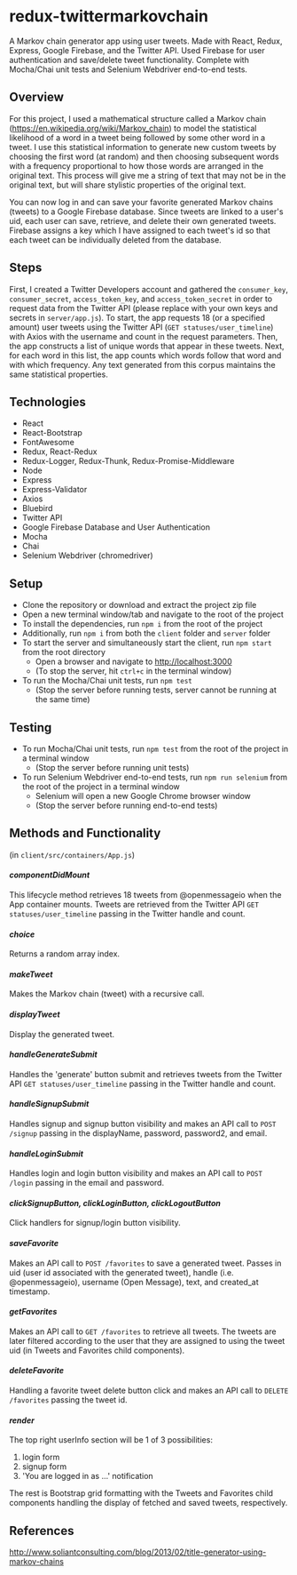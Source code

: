 # redux-twittermarkovchain
A Markov chain generator app using user tweets. Made with React, Redux, Express, Google Firebase, and the Twitter API. Used Firebase for user authentication and save/delete tweet functionality. Complete with Mocha/Chai unit tests and Selenium Webdriver end-to-end tests.

## Overview  

For this project, I used a mathematical structure called a Markov chain (https://en.wikipedia.org/wiki/Markov_chain) to model the statistical likelihood of a word in a tweet being followed by some other word in a tweet. I use this statistical information to generate new custom tweets by choosing the first word (at random) and then choosing subsequent words with a frequency proportional to how those words are arranged in the original text. This process will give me a string of text that may not be in the original text, but will share stylistic properties of the original text.

You can now log in and can save your favorite generated Markov chains (tweets) to a Google Firebase database. Since tweets are linked to a user's uid, each user can save, retrieve, and delete their own generated tweets. Firebase assigns a key which I have assigned to each tweet's id so that each tweet can be individually deleted from the database.

## Steps

First, I created a Twitter Developers account and gathered the `consumer_key`, `consumer_secret`, `access_token_key`, and `access_token_secret` in order to request data from the Twitter API (please replace with your own keys and secrets in `server/app.js`). To start, the app requests 18 (or a specified amount) user tweets using the Twitter API (`GET statuses/user_timeline`) with Axios with the username and count in the request parameters. Then, the app constructs a list of unique words that appear in these tweets. Next, for each word in this list, the app counts which words follow that word and with which frequency. Any text generated from this corpus maintains the same statistical properties.

## Technologies  

- React
- React-Bootstrap
- FontAwesome
- Redux, React-Redux
- Redux-Logger, Redux-Thunk, Redux-Promise-Middleware
- Node
- Express
- Express-Validator
- Axios
- Bluebird
- Twitter API
- Google Firebase Database and User Authentication
- Mocha
- Chai
- Selenium Webdriver (chromedriver)

## Setup  

- Clone the repository or download and extract the project zip file
- Open a new terminal window/tab and navigate to the root of the project
- To install the dependencies, run `npm i` from the root of the project
- Additionally, run `npm i` from both the `client` folder and `server` folder
- To start the server and simultaneously start the client, run `npm start` from the root directory
    - Open a browser and navigate to [http://localhost:3000](http://localhost:3000)
    - (To stop the server, hit `ctrl+c` in the terminal window)
- To run the Mocha/Chai unit tests, run `npm test`
    - (Stop the server before running tests, server cannot be running at the same time)

## Testing
- To run Mocha/Chai unit tests, run `npm test` from the root of the project in a terminal window
    - (Stop the server before running unit tests)
- To run Selenium Webdriver end-to-end tests, run `npm run selenium` from the root of the project in a terminal window
    - Selenium will open a new Google Chrome browser window
    - (Stop the server before running end-to-end tests)

## Methods and Functionality
(in `client/src/containers/App.js`)

#### *componentDidMount*   
This lifecycle method retrieves 18 tweets from @openmessageio when the App container mounts. Tweets are retrieved from the Twitter API `GET statuses/user_timeline` passing in the Twitter handle and count.

#### *choice*   
Returns a random array index.

#### *makeTweet*   
Makes the Markov chain (tweet) with a recursive call.

#### *displayTweet*   
Display the generated tweet.  

#### *handleGenerateSubmit*    
Handles the 'generate' button submit and retrieves tweets from the Twitter API `GET statuses/user_timeline` passing in the Twitter handle and count.  

#### *handleSignupSubmit*  
Handles signup and signup button visibility and makes an API call to `POST /signup` passing in the displayName, password, password2, and email.

#### *handleLoginSubmit*  
Handles login and login button visibility and makes an API call to `POST /login` passing in the email and password.

#### *clickSignupButton, clickLoginButton, clickLogoutButton*  
Click handlers for signup/login button visibility.

#### *saveFavorite*  
Makes an API call to `POST /favorites` to save a generated tweet. Passes in uid (user id associated with the generated tweet), handle (i.e. @openmessageio), username (Open Message), text, and created_at timestamp.

#### *getFavorites*  
Makes an API call to `GET /favorites` to retrieve all tweets. The tweets are later filtered according to the user that they are assigned to using the tweet uid (in Tweets and Favorites child components).  

#### *deleteFavorite*  
Handling a favorite tweet delete button click and makes an API call to `DELETE /favorites` passing the tweet id.

#### *render*  
The top right userInfo section will be 1 of 3 possibilities:  
1. login form  
2. signup form  
3. 'You are logged in as ...' notification  

The rest is Bootstrap grid formatting with the Tweets and Favorites child components handling the display of fetched and saved tweets, respectively.

## References  
http://www.soliantconsulting.com/blog/2013/02/title-generator-using-markov-chains
